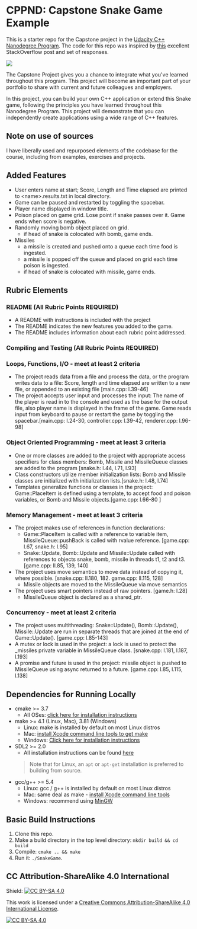 # CPPND: Capstone Snake Game Example

This is a starter repo for the Capstone project in the [Udacity C++ Nanodegree Program](https://www.udacity.com/course/c-plus-plus-nanodegree--nd213). The code for this repo was inspired by [this](https://codereview.stackexchange.com/questions/212296/snake-game-in-c-with-sdl) excellent StackOverflow post and set of responses.

<img src="snake_game.gif"/>

The Capstone Project gives you a chance to integrate what you've learned throughout this program. This project will become an important part of your portfolio to share with current and future colleagues and employers.

In this project, you can build your own C++ application or extend this Snake game, following the principles you have learned throughout this Nanodegree Program. This project will demonstrate that you can independently create applications using a wide range of C++ features.

## Note on use of sources
I have liberally used and repurposed elements of the codebase for the course, including from examples, exercises and projects.
## Added Features
* User enters name at start; Score, Length and Time elapsed are printed to \<name\>.results.txt in local directory.
* Game can be paused and restarted by toggling the spacebar.
* Player name displayed in window title.
* Poison placed on game grid. Lose point if snake passes over it. Game ends when score is negative.
* Randomly moving bomb object placed on grid.
  * if head of snake is colocated with bomb, game ends.
* Missiles 
  * a missile is created and pushed onto a queue each time food is ingested. 
  * a missile is popped off the queue and placed on grid each time poison is ingested. 
  * if head of snake is colocated with missile, game ends.

## Rubric Elements

### README (All Rubric Points REQUIRED)

* A README with instructions is included with the project
* The README indicates the new features you added to the game.
* The README includes information about each rubric point addressed.



### Compiling and Testing (All Rubric Points REQUIRED)

### Loops, Functions, I/O - meet at least 2 criteria

* The project reads data from a file and process the data, or the program writes data to a file:
  Score, length and time elapsed are written to a new file, or appended to an existing file
  [main.cpp: l.39-46]
* The project accepts user input and processes the input:
  The name of the player is read in to the console and used as the base for the output file, also player
  name is displayed in the frame of the game. Game reads input from keyboard to pause or restart the game 
  by toggling the spacebar.[main.cpp: l.24-30, controller.cpp: l.39-42, renderer.cpp: l.96-98]

### Object Oriented Programming - meet at least 3 criteria
* One or more classes are added to the project with appropriate access specifiers for class members:
Bomb, Missile and MissileQueue classes are added to the program
[snake.h: l.44, l.71, l.93]
* Class constructors utilize member initialization lists: Bomb and Missile classes are initialized with 
initialization lists.[snake.h: l.48, l.74]
* Templates generalize functions or classes in the project: Game::PlaceItem is defined using a template, to
  accept food and poison variables, or Bomb and Missile objects.[game.cpp: l.66-80 ]

### Memory Management - meet at least 3 criteria
* The project makes use of references in function declarations: 
  * Game::PlaceItem is called with a reference to variable item,  MissileQueue::pushBack is called with
rvalue reference. [game.cpp: l.67, snake.h: l.95] 
  * Snake::Update, Bomb::Update and Missile::Update called with references to objects snake, bomb, missile 
in threads t1, t2 and t3. [game.cpp: ll.85, 139, 140]
* The project uses move semantics to move data instead of copying it, where possible. 
[snake.cpp: ll.180, 182. game.cpp: ll.115, 128]
  * Missile objects are moved to the MissileQueue via move semantics
* The project uses smart pointers instead of raw pointers. [game.h: l.28]
  * MissileQueue object is declared as a shared\_ptr.

### Concurrency - meet at least 2 criteria
* The project uses multithreading: Snake::Update(), Bomb::Update(), Missile::Update are  run in separate 
threads that are joined at the end of Game::Update(). [game.cpp: l.85-143]
* A mutex or lock is used in the project: a lock is used to protect the \_missiles private variable in MissileQueue class.
[snake.cpp: l.181, l.187, l.193]
* A promise and future is used in the project: missile object is pushed to MissileQueue using async returned to a future.
[game.cpp: l.85, l.115, l.138]

## Dependencies for Running Locally
* cmake >= 3.7
  * All OSes: [click here for installation instructions](https://cmake.org/install/)
* make >= 4.1 (Linux, Mac), 3.81 (Windows)
  * Linux: make is installed by default on most Linux distros
  * Mac: [install Xcode command line tools to get make](https://developer.apple.com/xcode/features/)
  * Windows: [Click here for installation instructions](http://gnuwin32.sourceforge.net/packages/make.htm)
* SDL2 >= 2.0
  * All installation instructions can be found [here](https://wiki.libsdl.org/Installation)
  >Note that for Linux, an `apt` or `apt-get` installation is preferred to building from source. 
* gcc/g++ >= 5.4
  * Linux: gcc / g++ is installed by default on most Linux distros
  * Mac: same deal as make - [install Xcode command line tools](https://developer.apple.com/xcode/features/)
  * Windows: recommend using [MinGW](http://www.mingw.org/)

## Basic Build Instructions

1. Clone this repo.
2. Make a build directory in the top level directory: `mkdir build && cd build`
3. Compile: `cmake .. && make`
4. Run it: `./SnakeGame`.


## CC Attribution-ShareAlike 4.0 International


Shield: [![CC BY-SA 4.0][cc-by-sa-shield]][cc-by-sa]

This work is licensed under a
[Creative Commons Attribution-ShareAlike 4.0 International License][cc-by-sa].

[![CC BY-SA 4.0][cc-by-sa-image]][cc-by-sa]

[cc-by-sa]: http://creativecommons.org/licenses/by-sa/4.0/
[cc-by-sa-image]: https://licensebuttons.net/l/by-sa/4.0/88x31.png
[cc-by-sa-shield]: https://img.shields.io/badge/License-CC%20BY--SA%204.0-lightgrey.svg
